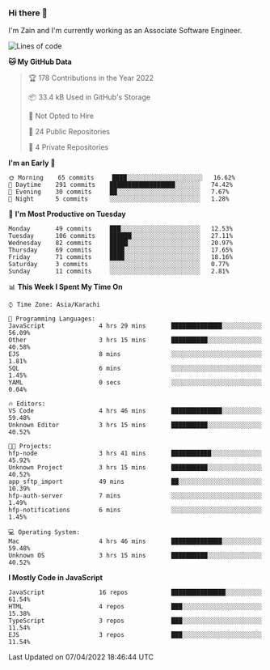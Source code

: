 ### Hi there 👋

I'm Zain and I'm currently working as an Associate Software Engineer.

<!--START_SECTION:waka-->
![Lines of code](https://img.shields.io/badge/From%20Hello%20World%20I%27ve%20Written-3%20Million%20lines%20of%20code-blue)

**🐱 My GitHub Data** 

> 🏆 178 Contributions in the Year 2022
 > 
> 📦 33.4 kB Used in GitHub's Storage 
 > 
> 🚫 Not Opted to Hire
 > 
> 📜 24 Public Repositories 
 > 
> 🔑 4 Private Repositories  
 > 
**I'm an Early 🐤** 

```text
🌞 Morning    65 commits     ████░░░░░░░░░░░░░░░░░░░░░   16.62% 
🌆 Daytime    291 commits    ██████████████████░░░░░░░   74.42% 
🌃 Evening    30 commits     ██░░░░░░░░░░░░░░░░░░░░░░░   7.67% 
🌙 Night      5 commits      ░░░░░░░░░░░░░░░░░░░░░░░░░   1.28%

```
📅 **I'm Most Productive on Tuesday** 

```text
Monday       49 commits     ███░░░░░░░░░░░░░░░░░░░░░░   12.53% 
Tuesday      106 commits    ██████░░░░░░░░░░░░░░░░░░░   27.11% 
Wednesday    82 commits     █████░░░░░░░░░░░░░░░░░░░░   20.97% 
Thursday     69 commits     ████░░░░░░░░░░░░░░░░░░░░░   17.65% 
Friday       71 commits     ████░░░░░░░░░░░░░░░░░░░░░   18.16% 
Saturday     3 commits      ░░░░░░░░░░░░░░░░░░░░░░░░░   0.77% 
Sunday       11 commits     ░░░░░░░░░░░░░░░░░░░░░░░░░   2.81%

```


📊 **This Week I Spent My Time On** 

```text
⌚︎ Time Zone: Asia/Karachi

💬 Programming Languages: 
JavaScript               4 hrs 29 mins       ██████████████░░░░░░░░░░░   56.09% 
Other                    3 hrs 15 mins       ██████████░░░░░░░░░░░░░░░   40.58% 
EJS                      8 mins              ░░░░░░░░░░░░░░░░░░░░░░░░░   1.81% 
SQL                      6 mins              ░░░░░░░░░░░░░░░░░░░░░░░░░   1.45% 
YAML                     0 secs              ░░░░░░░░░░░░░░░░░░░░░░░░░   0.04%

🔥 Editors: 
VS Code                  4 hrs 46 mins       ██████████████░░░░░░░░░░░   59.48% 
Unknown Editor           3 hrs 15 mins       ██████████░░░░░░░░░░░░░░░   40.52%

🐱‍💻 Projects: 
hfp-node                 3 hrs 41 mins       ███████████░░░░░░░░░░░░░░   45.92% 
Unknown Project          3 hrs 15 mins       ██████████░░░░░░░░░░░░░░░   40.52% 
app_sftp_import          49 mins             ██░░░░░░░░░░░░░░░░░░░░░░░   10.39% 
hfp-auth-server          7 mins              ░░░░░░░░░░░░░░░░░░░░░░░░░   1.49% 
hfp-notifications        6 mins              ░░░░░░░░░░░░░░░░░░░░░░░░░   1.45%

💻 Operating System: 
Mac                      4 hrs 46 mins       ██████████████░░░░░░░░░░░   59.48% 
Unknown OS               3 hrs 15 mins       ██████████░░░░░░░░░░░░░░░   40.52%

```

**I Mostly Code in JavaScript** 

```text
JavaScript               16 repos            ███████████████░░░░░░░░░░   61.54% 
HTML                     4 repos             ███░░░░░░░░░░░░░░░░░░░░░░   15.38% 
TypeScript               3 repos             ███░░░░░░░░░░░░░░░░░░░░░░   11.54% 
EJS                      3 repos             ███░░░░░░░░░░░░░░░░░░░░░░   11.54%

```



 Last Updated on 07/04/2022 18:46:44 UTC
<!--END_SECTION:waka-->

<!--
**ZainAmjad68/ZainAmjad68** is a ✨ _special_ ✨ repository because its `README.md` (this file) appears on your GitHub profile.

Here are some ideas to get you started:

- 🔭 I’m currently working on ...
- 🌱 I’m currently learning ...
- 👯 I’m looking to collaborate on ...
- 🤔 I’m looking for help with ...
- 💬 Ask me about ...
- 📫 How to reach me: ...
- 😄 Pronouns: ...
- ⚡ Fun fact: ...
-->
